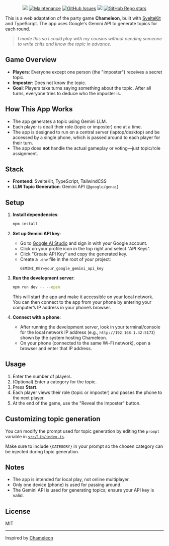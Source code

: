 <p align="center">
    <img src="https://img.shields.io/github/license/Zylops/chameleon">
	<a href="https://gitHub.com/Zylops/chameleon/graphs/commit-activity"><img alt="Maintenance" src="https://img.shields.io/badge/Maintained%3F-yes-green.svg" /></a>
	<a href="https://gitHub.com/Zylops/chameleon/issues/"><img alt="GitHub Issues" src="https://img.shields.io/github/issues/Zylops/chameleon.svg" /></a>
    <img src="https://img.shields.io/badge/framework-svelte-orange">
	<a href="https://github.com/Zylops/chameleon"><img alt="GitHub Repo stars" src="https://img.shields.io/github/stars/Zylops/chameleon?style=social" /></a>
</p>


This is a web adaptation of the party game **Chameleon**, built with [SvelteKit](https://kit.svelte.dev/) and TypeScript. The app uses Google's Gemini API to generate topics for each round.

> *I made this so I could play with my cousins without needing someone to write chits and know the topic in advance.*

## Game Overview

- **Players**: Everyone except one person (the "imposter") receives a secret topic.
- **Imposter**: Does not know the topic.
- **Goal**: Players take turns saying something about the topic. After all turns, everyone tries to deduce who the imposter is.

## How This App Works

- The app generates a topic using Gemini LLM.
- Each player is dealt their role (topic or imposter) one at a time.
- The app is designed to run on a central server (laptop/desktop) and be accessed by a single phone, which is passed around to each player for their turn.
- The app does **not** handle the actual gameplay or voting—just topic/role assignment.

## Stack

- **Frontend**: SvelteKit, TypeScript, TailwindCSS
- **LLM Topic Generation**: Gemini API (`@google/genai`)

## Setup

1. **Install dependencies**:
    ```bash
    npm install
    ```

2. **Set up Gemini API key**:
    - Go to [Google AI Studio](https://aistudio.google.com/) and sign in with your Google account.
    - Click on your profile icon in the top right and select "API Keys".
    - Click "Create API Key" and copy the generated key.
    - Create a `.env` file in the root of your project:
      ```
      GEMINI_KEY=your_google_gemini_api_key
      ```

3. **Run the development server**:
    ```bash
    npm run dev -- --open
    ```
    This will start the app and make it accessible on your local network.  
    You can then connect to the app from your phone by entering your computer’s IP address in your phone’s browser.

4. **Connect with a phone**:
    - After running the development server, look in your terminal/console for the local network IP address (e.g., `http://192.168.1.42:5173`) shown by the system hosting Chameleon.
    - On your phone (connected to the same Wi-Fi network), open a browser and enter that IP address.

## Usage

1. Enter the number of players.
2. (Optional) Enter a category for the topic.
3. Press **Start**.
4. Each player views their role (topic or imposter) and passes the phone to the next player.
5. At the end of the game, use the "Reveal the Imposter" button.

## Customizing topic generation  
You can modify the prompt used for topic generation by editing the `prompt` variable in [`src/lib/index.js`](src/lib/index.js).
  
Make sure to include `{CATEGORY}` in your prompt so the chosen category can be injected during topic generation.

## Notes

- The app is intended for local play, not online multiplayer.
- Only one device (phone) is used for passing around.
- The Gemini API is used for generating topics; ensure your API key is valid.

## License

MIT

---
Inspired by [Chameleon](https://bigpotato.co.uk/products/chameleon)
